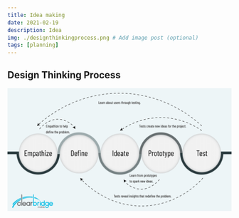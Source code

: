 ```yaml
---
title: Idea making
date: 2021-02-19
description: Idea
img: ./designthinkingprocess.png # Add image post (optional)
tags: [planning]
---
```

## Design Thinking Process

![](designthinkingprocess.png)
